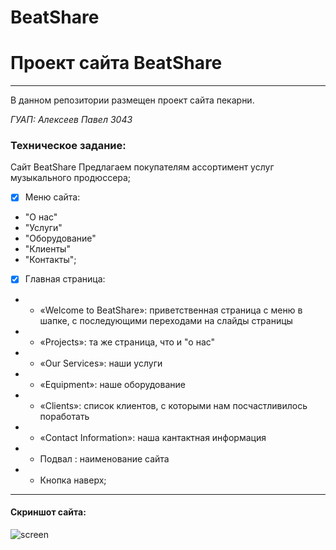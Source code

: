 # BeatShare
Проект сайта BeatShare 
========================================================================================
***
В данном репозитории размещен проект сайта пекарни.


*ГУАП: Алексеев Павел 3043*

### Техническое задание:
Сайт BeatShare
Предлагаем покупателям ассортимент услуг музыкального продюссера;
- [x] Меню сайта:
- "О нас"
- "Услуги"
- "Оборудование"
- "Клиенты"
- "Контакты";
- [x] Главная страница: 
- - «Welcome to BeatShare»: приветственная страница с меню в шапке, с последующими переходами на слайды страницы
- - «Projects»: та же страница, что и "о нас"
- - «Our Services»: наши услуги
- - «Equipment»: наше оборудование
- - «Clients»: cписок клиентов, с которыми нам посчастливилось поработать
- - «Contact Information»: наша кантактная информация
- - Подвал : наименование сайта
- - Кнопка наверх;
***

#### Скриншот сайта:

![screen](https://ibb.co/x8gnWR6)
